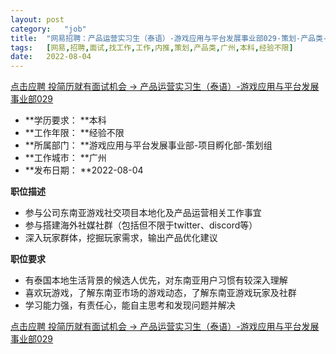 ```yaml
---
layout:	post
category:	"job"
title:	"网易招聘：产品运营实习生（泰语）-游戏应用与平台发展事业部029-策划-产品类-广州本科经验不限"
tags:	[网易,招聘,面试,找工作,工作,内推,策划,产品类,广州,本科,经验不限]
date:	2022-08-04
---
```


[点击应聘 投简历就有面试机会 -> 产品运营实习生（泰语）-游戏应用与平台发展事业部029](http://mobile.bole.netease.com/bole/boleDetail?id=33333&employeeId=346f03c3cda5f04c&key=all)



- **学历要求： **本科
- **工作年限： **经验不限
- **所属部门： **游戏应用与平台发展事业部-项目孵化部-策划组
- **工作城市： **广州
- **发布日期： **2022-08-04



**职位描述**
- 参与公司东南亚游戏社交项目本地化及产品运营相关工作事宜
- 参与搭建海外社媒社群（包括但不限于twitter、discord等）
- 深入玩家群体，挖掘玩家需求，输出产品优化建议



**职位要求**
- 有泰国本地生活背景的候选人优先，对东南亚用户习惯有较深入理解
- 喜欢玩游戏，了解东南亚市场的游戏动态，了解东南亚游戏玩家及社群
- 学习能力强，有责任心，能自主思考和发现问题并解决



[点击应聘 投简历就有面试机会 -> 产品运营实习生（泰语）-游戏应用与平台发展事业部029](http://mobile.bole.netease.com/bole/boleDetail?id=33333&employeeId=346f03c3cda5f04c&key=all)